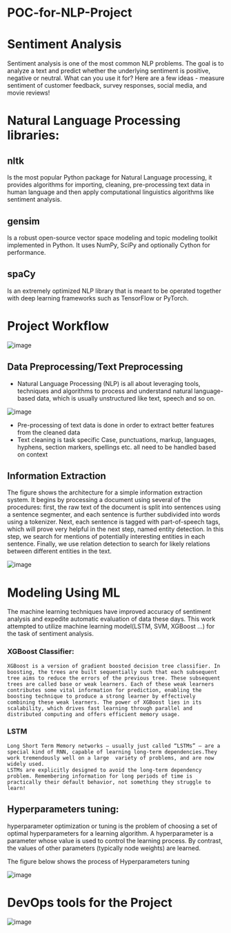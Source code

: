 # POC-for-NLP-Project

# Sentiment Analysis
Sentiment analysis is one of the most common NLP problems. The goal is to analyze a text and predict whether the underlying sentiment is positive, negative or neutral. What can you use it for? Here are a few ideas - measure sentiment of customer feedback, survey responses, social media, and movie reviews!

# Natural Language Processing libraries:

## nltk 
  Is the most popular Python package for Natural Language processing, it provides algorithms for importing, cleaning, pre-processing text data in human language and then apply computational linguistics algorithms like sentiment analysis.
## gensim 
  Is a robust open-source vector space modeling and topic modeling toolkit implemented in Python. It uses NumPy, SciPy and optionally Cython for performance.
## spaCy 
  Is an extremely optimized NLP library that is meant to be operated together with deep learning frameworks such as TensorFlow or PyTorch.
  
# Project Workflow

![image](https://user-images.githubusercontent.com/28219393/89193559-0e519c80-d59e-11ea-817f-de19b5c148aa.png)


## Data Preprocessing/Text Preprocessing
- Natural Language Processing (NLP) is all about leveraging tools, techniques and algorithms to process and understand natural language-based data, which is usually unstructured like text, speech and so on.

![image](https://user-images.githubusercontent.com/28219393/89193845-7acc9b80-d59e-11ea-85f9-2f2d0d49c2b2.png)


- Pre-processing of text data is done in order to extract better features from the cleaned data
- Text cleaning is task specific
    Case, punctuations, markup, languages, hyphens, section markers, spellings etc. all need to be handled based on context
    
 ## Information Extraction

The figure shows the architecture for a simple information extraction system. It begins by processing a document using several of the procedures: first, the raw text of the document is split into sentences using a sentence segmenter, and each sentence is further subdivided into words using a tokenizer. Next, each sentence is tagged with part-of-speech tags, which will prove very helpful in the next step, named entity detection. In this step, we search for mentions of potentially interesting entities in each sentence. Finally, we use relation detection to search for likely relations between different entities in the text.

![image](https://user-images.githubusercontent.com/28219393/89194626-853b6500-d59f-11ea-9631-4aab895d01b4.png)

# Modeling Using ML

The machine learning techniques have improved accuracy of sentiment analysis and expedite automatic evaluation of data these days. This work attempted to utilize machine learning model(LSTM, SVM, XGBoost ...) for the task of sentiment analysis.

  ### XGBoost Classifier:
    XGBoost is a version of gradient boosted decision tree classifier. In boosting, the trees are built sequentially such that each subsequent tree aims to reduce the errors of the previous tree. These subsequent trees are called base or weak learners. Each of these weak learners contributes some vital information for prediction, enabling the boosting technique to produce a strong learner by effectively combining these weak learners. The power of XGBoost lies in its scalability, which drives fast learning through parallel and distributed computing and offers efficient memory usage.
  ### LSTM
    Long Short Term Memory networks – usually just called “LSTMs” – are a special kind of RNN, capable of learning long-term dependencies.They work tremendously well on a large  variety of problems, and are now widely used.
    LSTMs are explicitly designed to avoid the long-term dependency problem. Remembering information for long periods of time is practically their default behavior, not something they struggle to learn!
  
## Hyperparameters tuning:
hyperparameter optimization or tuning is the problem of choosing a set of optimal hyperparameters for a learning algorithm. A hyperparameter is a parameter whose value is used to control the learning process. By contrast, the values of other parameters (typically node weights) are learned.

The figure below shows the process of Hyperparameters tuning

![image](https://user-images.githubusercontent.com/28219393/89199936-3b567d00-d5a7-11ea-8295-40398c2bd7fb.png)


# DevOps tools for the Project

![image](https://user-images.githubusercontent.com/28219393/89212742-e709c800-d5bb-11ea-8125-2b2a1840cfb3.png)

